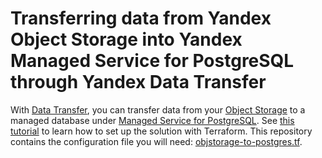 # Transferring data from Yandex Object Storage into Yandex Managed Service for PostgreSQL through Yandex Data Transfer

With [Data Transfer](https://yandex.cloud/en/docs/data-transfer), you can transfer data from your [Object Storage](https://yandex.cloud/en/docs/storage) to a managed database under [Managed Service for PostgreSQL](https://yandex.cloud/en/docs/managed-postgresql). See [this tutorial](https://yandex.cloud/docs/data-transfer/tutorials/object-storage-to-postgresql) to learn how to set up the solution with Terraform. This repository contains the configuration file you will need: [objstorage-to-postgres.tf](objstorage-to-postgres.tf).


